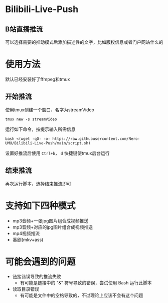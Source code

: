 # Bilibili-Live-Push

## B站直播推流
可以选择需要的推动模式后添加描述性的文字，比如版权信息或者门户网站什么的

# 使用方法
默认已经安装好了ffmpeg和tmux

## 开始推流
使用tmux创建一个窗口，名字为streamVideo
```
tmux new -s streamVideo
```

运行如下命令，按提示输入所需信息
```
bash <(wget -qO- -o- https://raw.githubusercontent.com/Nero-UMU/Bilibili-Live-Push/main/script.sh) 
```

设置好推流后使用 ``Ctrl+b``， ``d`` 快捷键使tmux后台运行

## 结束推流
再次运行脚本，选择结束推流即可

# 支持如下四种模式
- mp3音频+一张jpg图片组合成视频推送
- mp3音频+对应的jpg图片组合成视频推送
- mp4视频推流
- 番剧(mkv+ass)

# 可能会遇到的问题
- 链接错误导致的推流失败
    - 有可能是链接中的 "&" 符号导致的错误，尝试使用 Bash 运行此脚本
- 读取目录错误
    - 有可能是文件中的空格导致的，不过理论上应该不会有这个问题
